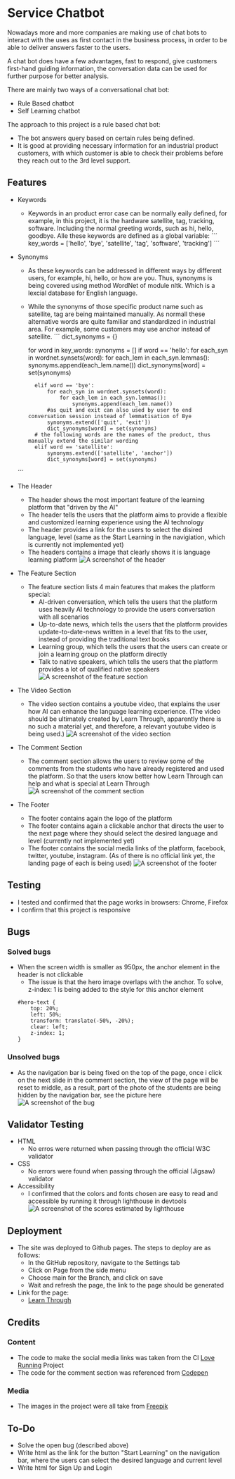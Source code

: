 # Service Chatbot

Nowadays more and more companies are making use of chat bots to interact with the uses as first contact in the business process, in order to be able to deliver answers faster to the users.

A chat bot does have a few advantages, fast to respond, give customers first-hand guiding information, the conversation data can be used for further purpose for better analysis.

There are mainly two ways of a conversational chat bot: 
- Rule Based chatbot
- Self Learning chatbot

The approach to this project is a rule based chat bot:
- The bot answers query based on certain rules being defined.
- It is good at providing necessary information for an industrial product customers, with which customer is able to check their problems before they reach out to the 3rd level support.

## Features

- Keywords
    - Keywords in an product error case can be normally eaily defined, for example, in this project, it is the hardware satellite, tag, tracking, software. Including the normal greeting words, such as hi, hello, goodbye. Alle these keywords are defined as a global variable:
    ´´´
        key_words = ['hello', 'bye', 'satellite', 'tag', 'software', 'tracking']
    ´´´ 

- Synonyms
    - As these keywords can be addressed in different ways by different users, for example, hi, hello, or how are you. Thus, synonyms is being covered using method WordNet of module nltk. Which is a lexcial database for English language.
    - While the synonyms of those specific product name such as satellite, tag are being maintained manually. As normall these alternative words are quite familiar and standardized in industrial area. For example, some customers may use anchor instead of satellite.
    ´´´
        dict_synonyms = {}

        for word in key_words:
            synonyms = []
            if word == 'hello':
                for each_syn in wordnet.synsets(word):
                    for each_lem in each_syn.lemmas():
                        synonyms.append(each_lem.name())
                dict_synonyms[word] = set(synonyms)

            elif word == 'bye':
                for each_syn in wordnet.synsets(word):
                    for each_lem in each_syn.lemmas():
                        synonyms.append(each_lem.name())
                #as quit and exit can also used by user to end conversation session instead of lemmatisation of Bye
                synonyms.extend(['quit', 'exit'])
                dict_synonyms[word] = set(synonyms)
            # the following words are the names of the product, thus manually extend the similar wording
            elif word == 'satellite':
                synonyms.extend(['satellite', 'anchor'])
                dict_synonyms[word] = set(synonyms)
    ´´´

- The Header
    - The header shows the most important feature of the learning platform that "driven by the AI"
    - The header tells the users that the platform aims to provide a flexible and customized learning experience using the AI technology
    - The header provides a link for the users to select the disired language, level (same as the Start Learning in the navigiation, which is currently not implemented yet)
    - The headers contains a image that clearly shows it is language learning platform
    ![A screenshot of the header](/assets/images/README/header.png)

- The Feature Section
    - The feature section lists 4 main features that makes the platform special:
        - AI-driven conversation, which tells the users that the platform uses heavily AI technology to provide the users conversation with all scenarios
        - Up-to-date news, which tells the users that the platform provides update-to-date-news written in a level that fits to the user, instead of providing the traditional text books
        - Learning group, which tells the users that the users can create or join a learning group on the platform directly
        - Talk to native speakers, which tells the users that the platform provides a lot of qualified native speakers
    ![A screenshot of the feature section](/assets/images/README/feature.png)

- The Video Section
    - The video section contains a youtube video, that explains the user how AI can enhance the language learning experience. (The video should be ultimately created by Learn Through, apparently there is no such a material yet, and therefore, a relevant youtube video is being used.)
    ![A screenshot of the video section](/assets/images/README/video.png)

- The Comment Section
    - The comment section allows the users to review some of the comments from the students who have already registered and used the platform. So that the users know better how Learn Through can help and what is special at Learn Through
    ![A screenshot of the comment section](/assets/images/README/comment.png)

- The Footer
    - The footer contains again the logo of the platform
    - The footer contains again a clickable anchor that directs the user to the next page where they should select the desired language and level (currently not implemented yet)
    - The footer contains the social media links of the platform, facebook, twitter, youtube, instagram. (As of there is no official link yet, the landing page of each is being used)
    ![A screenshot of the footer](/assets/images/README/footer.png)

## Testing

- I tested and confirmed that the page works in browsers: Chrome, Firefox
- I confirm that this project is responsive

## Bugs

### Solved bugs
- When the screen width is smaller as 950px, the anchor element in the header is not clickable
    - The issue is that the hero image overlaps with the anchor. To solve, z-index: 1 is being added to the style for this anchor element
    ```
    #hero-text {
        top: 20%;
        left: 50%;
        transform: translate(-50%, -20%);
        clear: left;
        z-index: 1;
    }
    ```

### Unsolved bugs
- As the navigation bar is being fixed on the top of the page, once i click on the next slide in the comment section, the view of the page will be reset to middle, as a result, part of the photo of the students are being hidden by the navigation bar, see the picture here
![A screenshot of the bug](/assets/images/README/bug.png)

## Validator Testing

- HTML
    - No erros were returned when passing through the official W3C validator
- CSS
    - No errors were found when passing through the official (Jigsaw) validator
- Accessibility
    - I confirmed that the colors and fonts chosen are easy to read and accessible by running it through lighthouse in devtools
    ![A screenshot of the scores estimated by lighthouse](/assets/images/README/lighthouse.png)

## Deployment

- The site was deployed to Github pages. The steps to deploy are as follows:
    - In the GitHub repository, navigate to the Settings tab
    - Click on Page from the side menu
    - Choose main for the Branch, and click on save
    - Wait and refresh the page, the link to the page should be generated
- Link for the page:
    - [Learn Through](https://shichen-sc.github.io/learn-through/)


## Credits

### Content
- The code to make the social media links was taken from the CI [Love Running](https://github.com/shichen-sc/love-running) Project
- The code for the comment section was referenced from [Codepen](https://codepen.io/Schepp/pen/WNbQByE)

### Media
- The images in the project were all take from [Freepik](https://www.freepik.com/free-photos-vectors)

## To-Do
- Solve the open bug (described above)
- Write html as the link for the button "Start Learning" on the navigation bar, where the users can select the desired language and current level
- Write html for Sign Up and Login